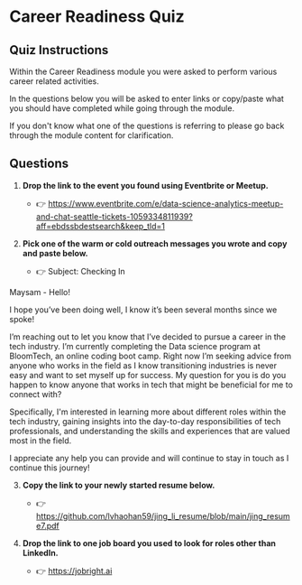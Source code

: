 # Career Readiness Quiz

## Quiz Instructions

Within the Career Readiness module you were asked to perform various career related activities.

In the questions below you will be asked to enter links or copy/paste what you should have completed while going through the module.

If you don't know what one of the questions is referring to please go back through the module content for clarification.

## Questions

1. **Drop the link to the event you found using Eventbrite or Meetup.**
    - 👉 https://www.eventbrite.com/e/data-science-analytics-meetup-and-chat-seattle-tickets-1059334811939?aff=ebdssbdestsearch&keep_tld=1

2. **Pick one of the warm or cold outreach messages you wrote and copy and paste below.**
    - 👉 
Subject: Checking In

Maysam - Hello! 

I hope you’ve been doing well, I know it’s been several months since we spoke! 

I’m reaching out to let you know that I’ve decided to pursue a career in the tech industry. I’m currently completing the Data science program at BloomTech, an online coding boot camp. Right now I’m seeking advice from anyone who works in the field as I know transitioning industries is never easy and want to set myself up for success. My question for you is do you happen to know anyone that works in tech that might be beneficial for me to connect with? 

Specifically, I'm interested in learning more about different roles within the tech industry, gaining insights into the day-to-day responsibilities of tech professionals, and understanding the skills and experiences that are valued most in the field.

I appreciate any help you can provide and will continue to stay in touch as I continue this journey! 

3. **Copy the link to your newly started resume below.**
    - 👉 https://github.com/lvhaohan59/jing_li_resume/blob/main/jing_resume7.pdf

4. **Drop the link to one job board you used to look for roles other than LinkedIn.**
    - 👉 https://jobright.ai 
